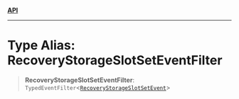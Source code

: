 [**API**](../../../README.md)

***

# Type Alias: RecoveryStorageSlotSetEventFilter

> **RecoveryStorageSlotSetEventFilter**: `TypedEventFilter`\<[`RecoveryStorageSlotSetEvent`](RecoveryStorageSlotSetEvent.md)\>
